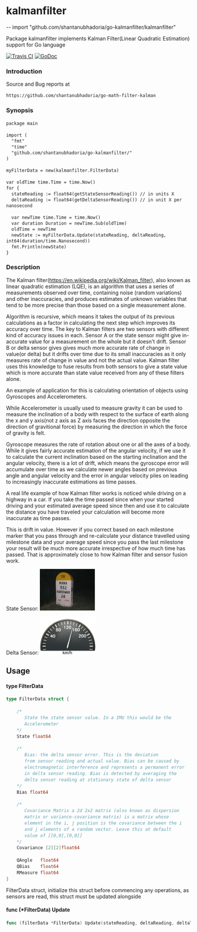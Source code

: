 # kalmanfilter
--
    import "github.com/shantanubhadoria/go-kalmanfilter/kalmanfilter"

Package kalmanfilter implements Kalman Filter(Linear Quadratic Estimation)
support for Go language

[![Travis
CI](https://img.shields.io/travis/shantanubhadoria/go-kalmanfilter.svg?style=flat-square)](https://travis-ci.org/shantanubhadoria/go-kalmanfilter)
[![GoDoc](https://godoc.org/github.com/shantanubhadoria/go-kalmanfilter/kalmanfilter?status.svg)](https://godoc.org/github.com/shantanubhadoria/go-kalmanfilter/kalmanfilter)


### Introduction

Source and Bug reports at

    https://github.com/shantanubhadoria/go-math-filter-kalman

### Synopsis

    package main

    import (
      "fmt"
      "time"
      "github.com/shantanubhadoria/go-kalmanfilter/"
    )

    myFilterData = new(kalmanfilter.FilterData)

    var oldTime time.Time = time.Now()
    for {
      stateReading := float64(getStateSensorReading()) // in units X
      deltaReading := float64(getDeltaSensorReading()) // in unit X per nanosecond

      var newTime time.Time = time.Now()
      var duration Duration = newTime.Sub(oldTime)
      oldTime = newTime
      newState := myFilterData.Update(stateReading, deltaReading, int64(duration/time.Nanosecond))
      fmt.Println(newState)
    }


### Description

The Kalman filter(https://en.wikipedia.org/wiki/Kalman_filter), also known as
linear quadratic estimation (LQE), is an algorithm that uses a series of
measurements observed over time, containing noise (random variations) and other
inaccuracies, and produces estimates of unknown variables that tend to be more
precise than those based on a single measurement alone.

Algorithm is recursive, which means it takes the output of its previous
calculations as a factor in calculating the next step which improves its
accuracy over time. The key to Kalman filters are two sensors with different
kind of accuracy issues in each. Sensor A or the state sensor might give
in-accurate value for a measurement on the whole but it doesn't drift. Sensor B
or delta sensor gives gives much more accurate rate of change in value(or delta)
but it drifts over time due to its small inaccuracies as it only measures rate
of change in value and not the actual value. Kalman filter uses this knowledge
to fuse results from both sensors to give a state value which is more accurate
than state value received from any of these filters alone.

An example of application for this is calculating orientation of objects using
Gyroscopes and Accelerometers.

While Accelerometer is usually used to measure gravity it can be used to measure
the inclination of a body with respect to the surface of earth along the x and y
axis(not z axis as Z axis faces the direction opposite the direction of
gravitional force) by measuring the direction in which the force of gravity is
felt.

Gyroscope measures the rate of rotation about one or all the axes of a body.
While it gives fairly accurate estimation of the angular velocity, if we use it
to calculate the current inclination based on the starting inclination and the
angular velocity, there is a lot of drift, which means the gyroscope error will
accumulate over time as we calculate newer angles based on previous angle and
angular velocity and the error in angular velocity piles on leading to
increasingly inaccurate estimations as time passes.

A real life example of how Kalman filter works is noticed while driving on a
highway in a car. If you take the time passed since when your started driving
and your estimated average speed since then and use it to calculate the distance
you have traveled your calculation will become more inaccurate as time passes.

This is drift in value. However if you correct based on each milestone marker
that you pass through and re-calculate your distance travelled using milestone
data and your average speed since you pass the last milestone your result will
be much more accurate irrespective of how much time has passed. That is
approximately close to how Kalman filter and sensor fusion work.

State Sensor: ![Milestone](/corpus/milestone.jpg)

Delta Sensor: ![Speedometer](/corpus/speedometer.png)

## Usage

#### type FilterData

```go
type FilterData struct {

	/*
	   State the state sensor value. In a IMU this would be the
	   Accelerometer
	*/
	State float64

	/*
	   Bias: the delta sensor error. This is the deviation
	   from sensor reading and actual value. Bias can be caused by
	   electromagnetic interference and represents a permanent error
	   in delta sensor reading. Bias is detected by averaging the
	   delta sensor reading at stationary state of delta sensor
	*/
	Bias float64

	/*
	   Covariance Matrix a 2d 2x2 matrix (also known as dispersion
	   matrix or variance-covariance matrix) is a matrix whose
	   element in the i, j position is the covariance between the i
	   and j elements of a random vector. Leave this at default
	   value of [[0,0],[0,0]]
	*/
	Covariance [2][2]float64

	QAngle   float64
	QBias    float64
	RMeasure float64
}
```

FilterData struct, initialize this struct before commencing any operations, as
sensors are read, this struct must be updated alongside

#### func (*FilterData) Update

```go
func (filterData *FilterData) Update(stateReading, deltaReading, deltaTime float64) float64
```

